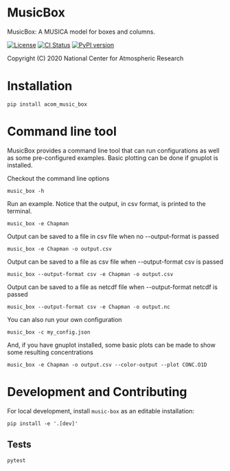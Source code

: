 
MusicBox
========

MusicBox: A MUSICA model for boxes and columns.

[![License](https://img.shields.io/github/license/NCAR/music-box.svg)](https://github.com/NCAR/music-box/blob/main/LICENSE)
[![CI Status](https://github.com/NCAR/music-box/actions/workflows/CI_Tests.yml/badge.svg)](https://github.com/NCAR/music-box/actions/workflows/CI_Tests.yml)
[![PyPI version](https://badge.fury.io/py/acom-music-box.svg)](https://badge.fury.io/py/acom-music-box)

Copyright (C) 2020 National Center for Atmospheric Research

# Installation
```
pip install acom_music_box
```

# Command line tool
MusicBox provides a command line tool that can run configurations as well as some pre-configured examples. Basic plotting can be done if gnuplot is installed.

Checkout the command line options

```
music_box -h                                        
```

Run an example. Notice that the output, in csv format, is printed to the terminal.

```
music_box -e Chapman
```

Output can be saved to a file in csv file when no --output-format is passed

```
music_box -e Chapman -o output.csv
```

Output can be saved to a file as csv file when --output-format csv is passed

```
music_box --output-format csv -e Chapman -o output.csv
```

Output can be saved to a file as netcdf file when --output-format netcdf is passed

```
music_box --output-format csv -e Chapman -o output.nc
```

You can also run your own configuration

```
music_box -c my_config.json
```

And, if you have gnuplot installed, some basic plots can be made to show some resulting concentrations

```
music_box -e Chapman -o output.csv --color-output --plot CONC.O1D
```

# Development and Contributing

For local development, install `music-box` as an editable installation:

```
pip install -e '.[dev]'
```

## Tests

```
pytest
```
